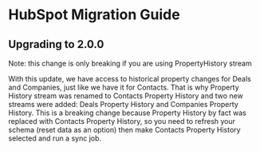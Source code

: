 # HubSpot Migration Guide

## Upgrading to 2.0.0

Note: this change is only breaking if you are using PropertyHistory stream

With this update, we have access to historical property changes for Deals and Companies, just like we have it for Contacts. That is why Property History stream was renamed to Contacts Property History and two new streams were added: Deals Property History and Companies Property History.
This is a breaking change because Property History by fact was replaced with Contacts Property History, so you need to refresh your schema (reset data as an option) then make Contacts Property History selected and run a sync job.
